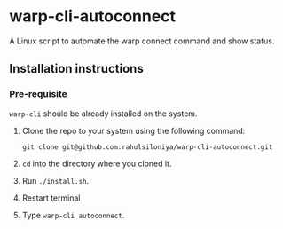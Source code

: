 # warp-cli-autoconnect
A Linux script to automate the warp connect command and show status.

## Installation instructions
### Pre-requisite
`warp-cli` should be already installed on the system.


1. Clone the repo to your system using the following command:

    `git clone git@github.com:rahulsiloniya/warp-cli-autoconnect.git`

2. `cd` into the directory where you cloned it.

3. Run `./install.sh`.

4. Restart terminal

5. Type `warp-cli autoconnect`.
